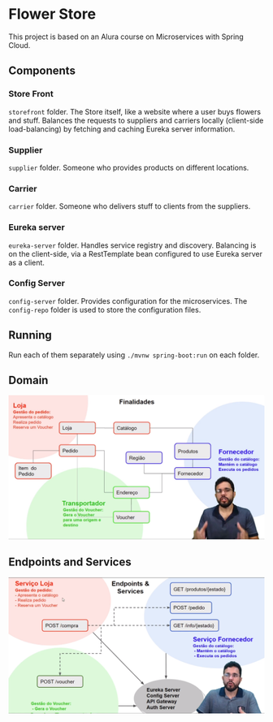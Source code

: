 # Flower Store

This project is based on an Alura course on Microservices with Spring Cloud.

## Components

### Store Front 

`storefront` folder. 
The Store itself, like a website where a user buys flowers and stuff.
Balances the requests to suppliers and carriers locally (client-side load-balancing) by fetching and caching Eureka server information.

### Supplier 

`supplier` folder.
Someone who provides products on different locations.

### Carrier 

`carrier` folder.
Someone who delivers stuff to clients from the suppliers.

### Eureka server 

`eureka-server` folder.
Handles service registry and discovery.
Balancing is on the client-side, via a RestTemplate bean configured to use Eureka server as a client.

### Config Server 

`config-server` folder.
Provides configuration for the microservices.  The `config-repo` folder is used to store the configuration files.

## Running

Run each of them separately using `./mvnw spring-boot:run` on each folder.

## Domain

![Domain](README/domain.png)

## Endpoints and Services

![Endpoints and Services V1](README/endpoints.png)
